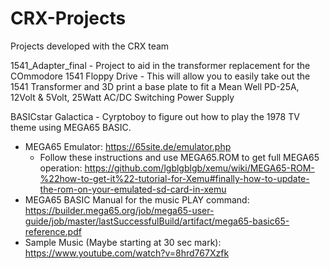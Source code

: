 # CRX-Projects
Projects developed with the CRX team


1541_Adapter_final - Project to aid in the transformer replacement for the COmmodore 1541 Floppy Drive - This will allow you to easily take out the 1541 Transformer and 3D print a base plate to fit a Mean Well PD-25A, 12Volt & 5Volt, 25Watt AC/DC Switching Power Supply

BASICstar Galactica - Cyrptoboy to figure out how to play the 1978 TV theme using MEGA65 BASIC.
- MEGA65 Emulator: https://65site.de/emulator.php
  - Follow these instructions and use MEGA65.ROM to get full MEGA65 operation: https://github.com/lgblgblgb/xemu/wiki/MEGA65-ROM-%22how-to-get-it%22-tutorial-for-Xemu#finally-how-to-update-the-rom-on-your-emulated-sd-card-in-xemu
- MEGA65 BASIC Manual for the music PLAY command: https://builder.mega65.org/job/mega65-user-guide/job/master/lastSuccessfulBuild/artifact/mega65-basic65-reference.pdf
- Sample Music (Maybe starting at 30 sec mark): https://www.youtube.com/watch?v=8hrd767Xzfk

